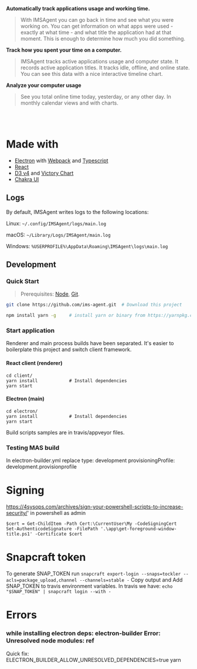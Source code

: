 
**Automatically track applications usage and working time.**

> With IMSAgent you can go back in time and see what you were working on. You can get information on what apps were used - exactly at what time - and what title the application had at that moment. This is enough to determine how much you did something.

**Track how you spent your time on a computer.**

> IMSAgent tracks active applications usage and computer state. It records active application titles. It tracks idle, offline, and online state. You can see this data with a nice interactive timeline chart.

**Analyze your computer usage**

> See you total online time today, yesterday, or any other day. In monthly calendar views and with charts.

<br/>

<br/>


# Made with

-   [Electron](https://electron.atom.io/) with [Webpack](https://webpack.github.io/) and [Typescript](https://www.typescriptlang.org/)
-   [React](https://reactjs.org/)
-   [D3 v4](https://d3js.org/) and [Victory Chart](http://formidable.com/open-source/victory/docs/victory-chart/)
-   [Chakra UI](https://chakra-ui.com/)

## Logs

By default, IMSAgent writes logs to the following locations:

Linux: `~/.config/IMSAgent/logs/main.log`

macOS: `~/Library/Logs/IMSAgent/main.log`

Windows: `%USERPROFILE%\AppData\Roaming\IMSAgent\logs\main.log`

## Development

### Quick Start

> Prerequisites: [Node](https://nodejs.org/), [Git](https://git-scm.com/).

```bash
git clone https://github.com/ims-agent.git  # Download this project

npm install yarn -g     # install yarn or binary from https://yarnpkg.com
```

### Start application

Renderer and main process builds have been separated. It's easier to boilerplate this project and switch client framework.

#### React client (renderer)

```
cd client/
yarn install            # Install dependencies
yarn start
```

#### Electron (main)

```
cd electron/
yarn install            # Install dependencies
yarn start
```

Build scripts samples are in travis/appveyor files.

### Testing MAS build

In electron-builder.yml replace
type: development
provisioningProfile: development.provisionprofile

# Signing

https://4sysops.com/archives/sign-your-powershell-scripts-to-increase-security/'
in powershell as admin

```
$cert = Get-ChildItem -Path Cert:\CurrentUser\My -CodeSigningCert
Set-AuthenticodeSignature -FilePath '.\app\get-foreground-window-title.ps1' -Certificate $cert
```

# Snapcraft token

To generate SNAP_TOKEN run
`snapcraft export-login --snaps=tockler --acls=package_upload,channel --channels=stable -`
Copy output and Add SNAP_TOKEN to travis environment variables.
In travis we have:
`echo "$SNAP_TOKEN" | snapcraft login --with -`

# Errors

### while installing electron deps: electron-builder Error: Unresolved node modules: ref

Quick fix: ELECTRON_BUILDER_ALLOW_UNRESOLVED_DEPENDENCIES=true yarn

